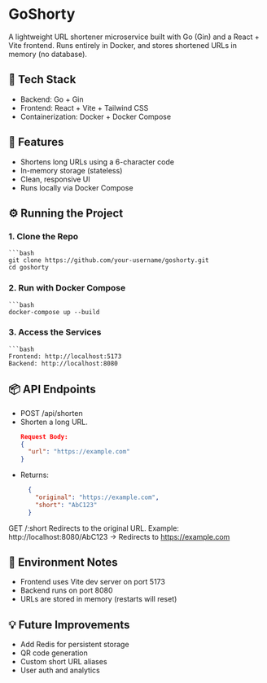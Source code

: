 # GoShorty

A lightweight URL shortener microservice built with Go (Gin) and a React + Vite frontend. Runs entirely in Docker, and stores shortened URLs in memory (no database).

## 🧱 Tech Stack

- Backend: Go + Gin
- Frontend: React + Vite + Tailwind CSS
- Containerization: Docker + Docker Compose

## 🚀 Features

- Shortens long URLs using a 6-character code
- In-memory storage (stateless)
- Clean, responsive UI
- Runs locally via Docker Compose

## ⚙️ Running the Project

### 1. Clone the Repo
    ```bash
    git clone https://github.com/your-username/goshorty.git
    cd goshorty

### 2. Run with Docker Compose
    ```bash
    docker-compose up --build

### 3. Access the Services
    ```bash
    Frontend: http://localhost:5173
    Backend: http://localhost:8080

## 📦 API Endpoints

- POST /api/shorten
- Shorten a long URL.
  ```json
  Request Body:
  {
    "url": "https://example.com"
  }

- Returns:
    ```json
      {
        "original": "https://example.com",
        "short": "AbC123"
      }

GET /:short
Redirects to the original URL.
Example: http://localhost:8080/AbC123 → Redirects to https://example.com

## 📄 Environment Notes
- Frontend uses Vite dev server on port 5173
- Backend runs on port 8080
- URLs are stored in memory (restarts will reset)

## 💡 Future Improvements

- Add Redis for persistent storage
- QR code generation
- Custom short URL aliases
- User auth and analytics
